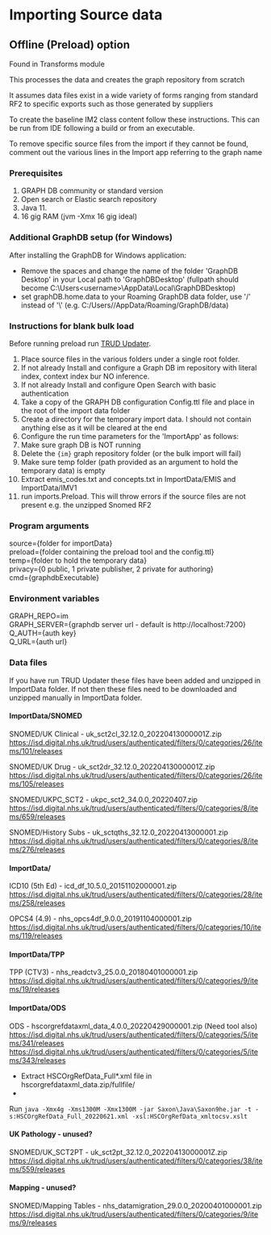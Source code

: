 # Importing Source data

## Offline (Preload) option

Found in Transforms module

This processes the data and creates the graph repository from scratch

It assumes data files exist in a wide variety of forms ranging from standard RF2 to specific exports such as those
generated by suppliers

To create the baseline IM2 class content follow these instructions. This can be run from IDE following a build or from
an executable.

To remove specific source files from the import if they cannot be found, comment out the various lines in the Import app
referring to the graph name

### Prerequisites

1. GRAPH DB community or standard version
2. Open search or Elastic search repository
3. Java 11.
4. 16 gig RAM (jvm -Xmx 16 gig ideal)

### Additional GraphDB setup (for Windows)

After installing the GraphDB for Windows application:

- Remove the spaces and change the name of the folder 'GraphDB Desktop' in your Local path to 'GraphDBDesktop' (fullpath should become C:\Users\<username>\AppData\Local\GraphDBDesktop) 
- set graphDB.home.data to your Roaming GraphDB data folder, use '/' instead of '\\' (e.g. C:/Users/<username>/AppData/Roaming/GraphDB/data)

### Instructions for blank bulk load

Before running preload
run [TRUD Updater](https://github.com/endeavourhealth-discovery/InformationManager/tree/master/Feeds).

1. Place source files in the various folders under a single root folder.
2. If not already Install and configure a Graph DB im repository with literal index, context index bur NO inference.
3. If not already Install and configure Open Search with basic authentication
4. Take a copy of the GRAPH DB configuration Config.ttl file and place in the root of the import data folder
5. Create a directory for the temporary import data. I should not contain anything else as it will be cleared at the end
6. Configure the run time parameters for the 'ImportApp' as follows:
7. Make sure graph DB is NOT running
8. Delete the `{im}` graph repository folder (or the bulk import will fail)
9. Make sure temp folder (path provided as an argument to hold the temporary data) is empty
10. Extract emis_codes.txt and concepts.txt in ImportData/EMIS and ImportData/IMV1
11. run imports.Preload. This will throw errors if the source files are not present e.g. the unzipped Snomed RF2

### Program arguments

source={folder for importData}\
preload={folder containing the preload tool and the config.ttl}\
temp={folder to hold the temporary data}\
privacy={0 public, 1 private publisher, 2 private for authoring}\
cmd={graphdbExecutable}

### Environment variables

GRAPH_REPO=im\
GRAPH_SERVER={graphdb server url - default is http://localhost:7200}\
Q_AUTH={auth key}\
Q_URL={auth url}

### Data files

If you have run TRUD Updater these files have been added and unzipped in ImportData folder. If not then these files need
to be downloaded and unzipped manually in ImportData folder.

#### ImportData/SNOMED

SNOMED/UK Clinical - uk_sct2cl_32.12.0_20220413000001Z.zip\
https://isd.digital.nhs.uk/trud/users/authenticated/filters/0/categories/26/items/101/releases

SNOMED/UK Drug - uk_sct2dr_32.12.0_20220413000001Z.zip\
https://isd.digital.nhs.uk/trud/users/authenticated/filters/0/categories/26/items/105/releases

SNOMED/UKPC_SCT2 - ukpc_sct2_34.0.0_20220407.zip\
https://isd.digital.nhs.uk/trud/users/authenticated/filters/0/categories/8/items/659/releases

SNOMED/History Subs - uk_sctqths_32.12.0_20220413000001.zip\
https://isd.digital.nhs.uk/trud/users/authenticated/filters/0/categories/8/items/276/releases

#### ImportData/

ICD10 (5th Ed) - icd_df_10.5.0_20151102000001.zip\
https://isd.digital.nhs.uk/trud/users/authenticated/filters/0/categories/28/items/258/releases

OPCS4 (4.9) - nhs_opcs4df_9.0.0_20191104000001.zip\
https://isd.digital.nhs.uk/trud/users/authenticated/filters/0/categories/10/items/119/releases

#### ImportData/TPP

TPP (CTV3) - nhs_readctv3_25.0.0_20180401000001.zip\
https://isd.digital.nhs.uk/trud/users/authenticated/filters/0/categories/9/items/19/releases

#### ImportData/ODS

ODS - hscorgrefdataxml_data_4.0.0_20220429000001.zip (Need tool also)\
https://isd.digital.nhs.uk/trud/users/authenticated/filters/0/categories/5/items/341/releases
https://isd.digital.nhs.uk/trud/users/authenticated/filters/0/categories/5/items/343/releases

* Extract HSCOrgRefData_Full*.xml file in hscorgrefdataxml_data.zip/fullfile/
*

Run `java -Xmx4g -Xms1300M -Xmx1300M -jar Saxon\Java\Saxon9he.jar -t -s:HSCOrgRefData_Full_20220621.xml -xsl:HSCOrgRefData_xmltocsv.xslt`

#### UK Pathology - unused?

SNOMED/UK_SCT2PT - uk_sct2pt_32.12.0_20220413000001Z.zip\
https://isd.digital.nhs.uk/trud/users/authenticated/filters/0/categories/38/items/559/releases

#### Mapping - unused?

SNOMED/Mapping Tables - nhs_datamigration_29.0.0_20200401000001.zip\
https://isd.digital.nhs.uk/trud/users/authenticated/filters/0/categories/9/items/9/releases







